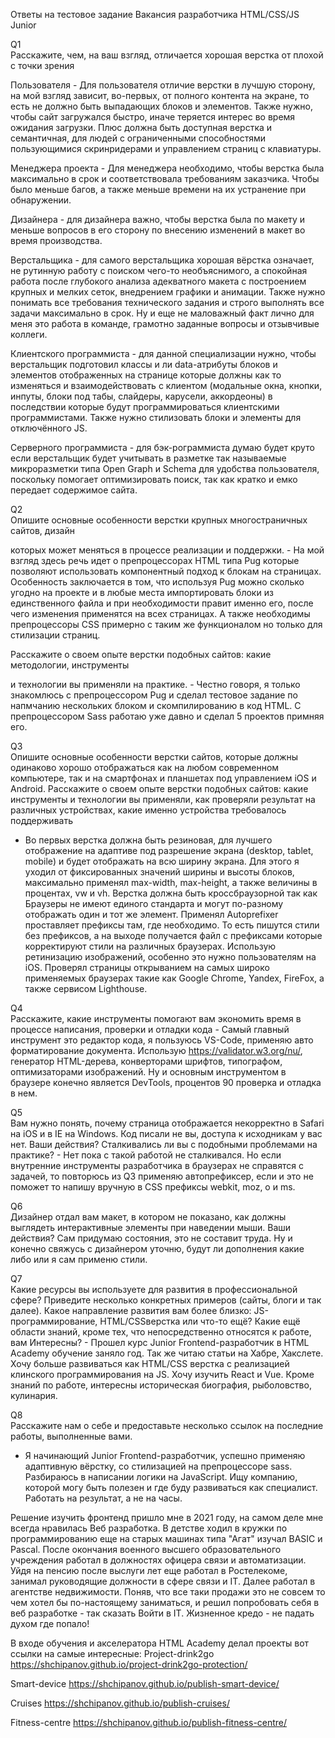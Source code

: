 Ответы на тестовое задание Вакансия разработчика HTML/CSS/JS Junior 

Q1  
Расскажите, чем, на ваш взгляд, отличается хорошая верстка от плохой с точки зрения  

Пользователя - Для пользователя отличие верстки в лучшую сторону, на мой взгляд зависит, во-первых, от полного контента на экране, то есть не должно быть выпадающих блоков и элементов. Также нужно, чтобы сайт загружался быстро, иначе теряется интерес во время ожидания загрузки. Плюс должна быть доступная верстка и семантичная, для людей с ограниченными способностями пользующимися скринридерами и управлением страниц с клавиатуры. 

Менеджера проекта - Для менеджера необходимо, чтобы верстка была максимально в срок и соответствовала требованиям заказчика. Чтобы было меньше багов, а также меньше времени на их устранение при обнаружении. 

Дизайнера - для дизайнера важно, чтобы верстка была по макету и меньше вопросов в его сторону по внесению изменений в макет во время производства. 

Верстальщика - для самого верстальщика хорошая вёрстка означает, не рутинную работу с поиском чего-то необъяснимого, а спокойная работа после глубокого анализа адекватного макета с построением крупных и мелких сеток, внедрением графики и анимации. Также нужно понимать все требования технического задания и строго выполнять все задачи максимально в срок. Ну и еще не маловажный факт лично для меня это работа в команде, грамотно заданные вопросы и отзывчивые коллеги. 

Клиентского программиста - для данной специализации нужно, чтобы верстальщик подготовил классы и ли data-атрибуты блоков и элементов отображенных на странице которые должны как то изменяться и взаимодействовать с клиентом (модальные окна, кнопки, инпуты, блоки под табы, слайдеры, карусели, аккордеоны) в последствии которые будут программироваться клиентскими программистами. Также нужно стилизовать блоки и элементы для отключённого JS. 

Серверного программиста - для бэк-рограммиста думаю будет круто если верстальщик будет учитывать в разметке так называемые микроразметки типа Open Graph и Schema для удобства пользователя, поскольку помогает оптимизировать поиск, так как кратко и емко передает содержимое сайта. 

Q2  
Опишите основные особенности верстки крупных многостраничных сайтов, дизайн  

которых может меняться в процессе реализации и поддержки. - На мой взгляд здесь речь идет о препроцессорах HTML типа Pug которые позволяют использовать компонентный подход к блокам на страницах. Особенность заключается в том, что используя Pug можно сколько угодно на проекте и в любые места импортировать блоки из единственного файла и при необходимости правит именно его, после чего изменения применятся на всех страницах. А также необходимы препроцессоры CSS примерно с таким же функционалом но только для стилизации страниц. 

Расскажите о своем опыте верстки подобных сайтов: какие методологии, инструменты  

и технологии вы применяли на практике. - Честно говоря, я только знакомлюсь с препроцессором Pug и сделал тестовое задание по напмчанию нескольких блоком и скомпилированию в код HTML. С препроцессором Sass работаю уже давно и сделал 5 проектов примняя его. 

Q3  
Опишите основные особенности верстки сайтов, которые должны одинаково хорошо 
отображаться как на любом современном компьютере, так и на смартфонах и 
планшетах под управлением iOS и Android. Расскажите о своем опыте верстки 
подобных сайтов: какие инструменты и технологии вы применяли, как проверяли 
результат на различных устройствах, какие именно устройства требовалось 
поддерживать  

- Во первых верстка должна быть резиновая, для лучшего отображение на адаптиве под разрешение экрана (desktop, tablet, mobile) и будет отображать на всю ширину экрана. Для этого я уходил от фиксированных значений ширины и высоты блоков, максимально применял max-width, max-height, а также величины в процентах, vw и vh. Верстка должна быть кроссбраузорной так как Браузеры не имеют единого стандарта и могут по-разному отображать один и тот же элемент. Применял Autoprefixer проставляет префиксы там, где необходимо. То есть пишутся стили без префиксов, а на выходе получается файл с префиксами которые корректируют стили на различных браузерах. Использую ретинизацию изображений, особенно это нужно пользователям на iOS. Проверял страницы открыванием на самых широко применяемых браузерах такие как Google Chrome, Yandex, FireFox, а также сервисом Lighthouse. 

Q4  
Расскажите, какие инструменты помогают вам экономить время в процессе 
написания, проверки и отладки кода - Самый главный инструмент это редактор кода, я пользуюсь VS-Code, применяю авто форматирование документа. Использую https://validator.w3.org/nu/, генератор HTML-дерева, конверторами шрифтов, типографом, оптимизаторами изображений. Ну и основным инструментом в браузере конечно является DevTools, процентов 90 проверка и отладка в нем. 

Q5  
Вам нужно понять, почему страница отображается некорректно в Safari на iOS и в IE на 
Windows. Код писали не вы, доступа к исходникам у вас нет. Ваши действия? 
Сталкивались ли вы с подобными проблемами на практике? - Нет пока с такой работой не сталкивался. Но если внутренние инструменты разработчика в браузерах не справятся с задачей, то повторюсь из Q3 применяю автопрефиксер, если и это не поможет то напишу вручную в CSS префиксы webkit, moz, o и ms. 

Q6  
Дизайнер отдал вам макет, в котором не показано, как должны выглядеть 
интерактивные элементы при наведении мыши. Ваши действия? Сам придумаю состояния, это не составит труда. Ну и конечно свяжусь с дизайнером уточню, будут ли дополнения какие либо или я сам применю стили. 

Q7  
Какие ресурсы вы используете для развития в профессиональной сфере? Приведите 
несколько конкретных примеров (сайты, блоги и так далее). 
Какое направление развития вам более близко: JS-программирование, HTML/CSSверстка или что-то ещё? 
Какие ещё области знаний, кроме тех, что непосредственно относятся к работе, вам 
Интересны? - Прошел курс Junior Frontend-разработчик в HTML Academy обучение заняло год. Так же читаю статьи на Хабре, Хакслете. Хочу больше развиваться как HTML/CSS верстка с реализацией клинского программирования на JS. Хочу изучить React и Vue. Кроме знаний по работе, интересны историческая биография, рыболовство, кулинария.  

Q8  
Расскажите нам о себе и предоставьте несколько ссылок на последние работы, 
выполненные вами.  

- Я начинающий Junior Frontend-разработчик, успешно применяю адаптивную вёрстку, со стилизацией на препроцессоре sass. Разбираюсь в написании логики на JavaScript. 
Ищу компанию, которой могу быть полезен и где буду развиваться как специалист. Работать на результат, а не на часы. 

Решение изучить фронтенд пришло мне в 2021 году, на самом деле мне всегда нравилась Веб разработка. В детстве ходил в кружки по программированию еще на старых машинах типа "Агат" изучал BASIC и Pascal. После окончания военного высшего образовательного учреждения работал в должностях офицера связи и автоматизации. Уйдя на пенсию после выслуги лет еще работал в Ростелекоме, занимал руководящие должности в сфере связи и IT. Далее работал в агентстве недвижимости. Поняв, что все таки продажи это не совсем то чем хотел бы по-настоящему заниматься, и решил попробовать себя в веб разработке - так сказать Войти в IT. 
Жизненное кредо - не падать духом где попало! 
 
В входе обучения и акселератора HTML Academy делал проекты вот ссылки на самые интересные: 
Project-drink2go https://shchipanov.github.io/project-drink2go-protection/

Smart-device https://shchipanov.github.io/publish-smart-device/

Сruises https://shchipanov.github.io/publish-cruises/

Fitness-centre https://shchipanov.github.io/publish-fitness-centre/
